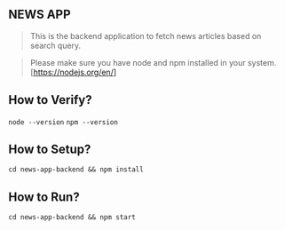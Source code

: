 ## NEWS APP

> This is the backend application to fetch news articles based on search query.

> Please make sure you have node and npm installed in your system. [https://nodejs.org/en/]

## How to Verify?

`node --version`
`npm --version`

## How to Setup?

`cd news-app-backend && npm install`

## How to Run?

`cd news-app-backend && npm start`
